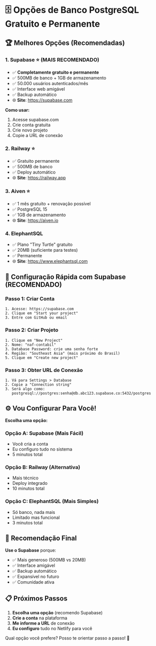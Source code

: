 # 🗄️ Opções de Banco PostgreSQL Gratuito e Permanente

## 🏆 Melhores Opções (Recomendadas)

### 1. **Supabase** ⭐ (MAIS RECOMENDADO)
- ✅ **Completamente gratuito e permanente**
- ✅ 500MB de banco + 1GB de armazenamento
- ✅ 50.000 usuários autenticados/mês
- ✅ Interface web amigável
- ✅ Backup automático
- 🌐 **Site**: https://supabase.com

**Como usar:**
1. Acesse supabase.com
2. Crie conta gratuita
3. Crie novo projeto
4. Copie a URL de conexão

### 2. **Railway** ⭐
- ✅ Gratuito permanente
- ✅ 500MB de banco
- ✅ Deploy automático
- 🌐 **Site**: https://railway.app

### 3. **Aiven** ⭐
- ✅ 1 mês gratuito + renovação possível
- ✅ PostgreSQL 15
- ✅ 1GB de armazenamento
- 🌐 **Site**: https://aiven.io

### 4. **ElephantSQL** 
- ✅ Plano "Tiny Turtle" gratuito
- ✅ 20MB (suficiente para testes)
- ✅ Permanente
- 🌐 **Site**: https://www.elephantsql.com

## 🚀 Configuração Rápida com Supabase (RECOMENDADO)

### Passo 1: Criar Conta
```
1. Acesse: https://supabase.com
2. Clique em "Start your project"
3. Entre com GitHub ou email
```

### Passo 2: Criar Projeto
```
1. Clique em "New Project"
2. Nome: "naf-contabil"
3. Database Password: crie uma senha forte
4. Região: "Southeast Asia" (mais próximo do Brasil)
5. Clique em "Create new project"
```

### Passo 3: Obter URL de Conexão
```
1. Vá para Settings > Database
2. Copie a "Connection string"
3. Será algo como:
   postgresql://postgres:senha@db.abc123.supabase.co:5432/postgres
```

## ⚙️ Vou Configurar Para Você!

**Escolha uma opção:**

### Opção A: Supabase (Mais Fácil)
- Você cria a conta
- Eu configuro tudo no sistema
- 5 minutos total

### Opção B: Railway (Alternativa)
- Mais técnico
- Deploy integrado
- 10 minutos total

### Opção C: ElephantSQL (Mais Simples)
- Só banco, nada mais
- Limitado mas funcional
- 3 minutos total

## 🎯 Recomendação Final

**Use o Supabase** porque:
- ✅ Mais generoso (500MB vs 20MB)
- ✅ Interface amigável
- ✅ Backup automático
- ✅ Expansível no futuro
- ✅ Comunidade ativa

## 📋 Próximos Passos

1. **Escolha uma opção** (recomendo Supabase)
2. **Crie a conta** na plataforma
3. **Me informe a URL** de conexão
4. **Eu configuro** tudo no Netlify para você

Qual opção você prefere? Posso te orientar passo a passo! 🤝

